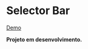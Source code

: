 Selector Bar
======================

[Demo](http://www.yuricamara.com.br/projetos/selector-bar/)

**Projeto em desenvolvimento.**
